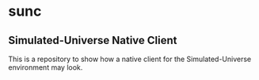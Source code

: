 # sunc
## Simulated-Universe Native Client
This is a repository to show how a native client for the Simulated-Universe environment may look.

